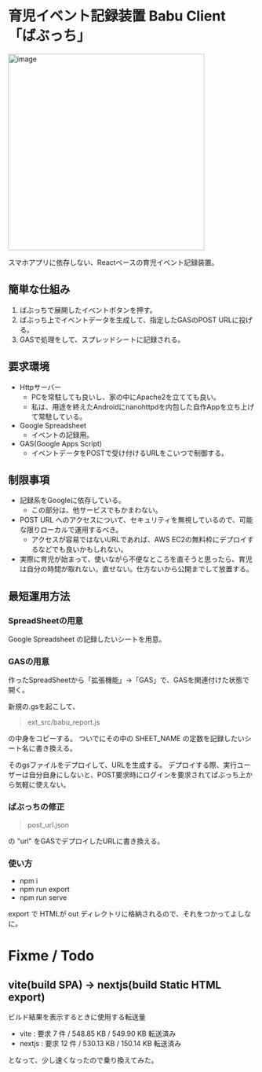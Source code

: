 # 育児イベント記録装置 Babu Client 「ばぶっち」

<img width="400" alt="image" src="https://user-images.githubusercontent.com/10129511/163509688-79d3895e-337e-4536-91fe-e006facfadec.png">

スマホアプリに依存しない、Reactベースの育児イベント記録装置。

## 簡単な仕組み

1. ばぶっちで展開したイベントボタンを押す。
2. ばぶっち上でイベントデータを生成して、指定したGASのPOST URLに投げる。
3. GASで処理をして、スプレッドシートに記録される。

## 要求環境

- Httpサーバー
    - PCを常駐しても良いし、家の中にApache2を立てても良い。
    - 私は、用途を終えたAndroidにnanohttpdを内包した自作Appを立ち上げて常駐している。
- Google Spreadsheet
    - イベントの記録用。
- GAS(Google Apps Script)
    - イベントデータをPOSTで受け付けるURLをこいつで制御する。

## 制限事項

- 記録系をGoogleに依存している。
    - この部分は、他サービスでもかまわない。
- POST URL へのアクセスについて、セキュリティを無視しているので、可能な限りローカルで運用するべき。
    - アクセスが容易ではないURLであれば、AWS EC2の無料枠にデプロイするなどでも良いかもしれない。
- 実際に育児が始まって、使いながら不便なところを直そうと思ったら、育児は自分の時間が取れない。直せない。仕方ないから公開までして放置する。

## 最短運用方法

### SpreadSheetの用意

Google Spreadsheet の記録したいシートを用意。

### GASの用意

作ったSpreadSheetから「拡張機能」→「GAS」で、GASを関連付けた状態で開く。

新規の.gsを起こして、

> ext_src/babu_report.js

の中身をコピーする。 ついでにその中の SHEET_NAME の定数を記録したいシート名に書き換える。

そのgsファイルをデプロイして、URLを生成する。 デプロイする際、実行ユーザーは自分自身にしないと、POST要求時にログインを要求されてばぶっち上から気軽に使えない。

### ばぶっちの修正

> post_url.json

の "url" をGASでデプロイしたURLに書き換える。

### 使い方

- npm i
- npm run export
- npm run serve

export で HTMLが out ディレクトリに格納されるので、それをつかってよしなに。

# Fixme / Todo

## vite(build SPA) -> nextjs(build Static HTML export)

ビルド結果を表示するときに使用する転送量
- vite : 要求 7 件 / 548.85 KB / 549.90 KB 転送済み
- nextjs : 要求 12 件 / 530.13 KB / 150.14 KB 転送済み

となって、少し速くなったので乗り換えてみた。